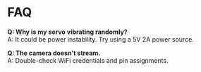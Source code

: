 # FAQ

**Q: Why is my servo vibrating randomly?**  
A: It could be power instability. Try using a 5V 2A power source.

**Q: The camera doesn't stream.**  
A: Double-check WiFi credentials and pin assignments.
